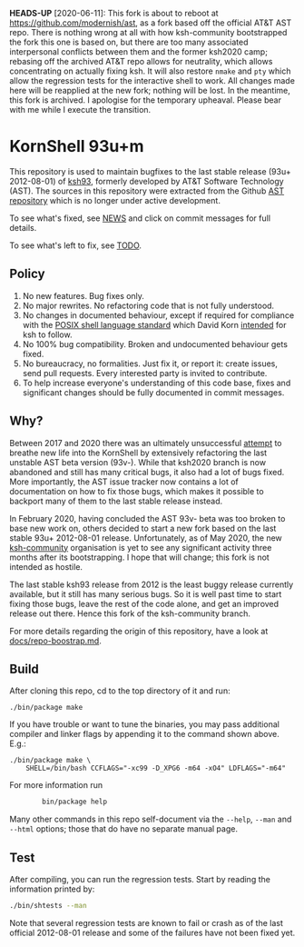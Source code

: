 **HEADS-UP** [2020-06-11]: This fork is about to reboot at https://github.com/modernish/ast, as a fork based off the official AT&T AST repo. There is nothing wrong at all with how ksh-community bootstrapped the fork this one is based on, but there are too many associated interpersonal conflicts between them and the former ksh2020 camp; rebasing off the archived AT&T repo allows for neutrality, which allows concentrating on actually fixing ksh. It will also restore `nmake` and `pty` which allow the regression tests for the interactive shell to work. All changes made here will be reapplied at the new fork; nothing will be lost. In the meantime, this fork is archived. I apologise for the temporary upheaval. Please bear with me while I execute the transition.

# KornShell 93u+m

This repository is used to maintain bugfixes
to the last stable release (93u+ 2012-08-01) of
[ksh93](http://www.kornshell.com/),
formerly developed by AT&T Software Technology (AST).
The sources in this repository were extracted from the
Github [AST repository](https://github.com/att/ast)
which is no longer under active development.

To see what's fixed, see [NEWS](https://github.com/modernish/ksh/blame/93u%2Bm/NEWS)
and click on commit messages for full details.

To see what's left to fix, see [TODO](./TODO).

## Policy

1. No new features. Bug fixes only.
2. No major rewrites. No refactoring code that is not fully understood.
3. No changes in documented behaviour, except if required for compliance with the
   [POSIX shell language standard](https://pubs.opengroup.org/onlinepubs/9699919799/utilities/contents.html)
   which David Korn [intended](http://www.kornshell.com/info/) for ksh to follow.
4. No 100% bug compatibility. Broken and undocumented behaviour gets fixed.
5. No bureaucracy, no formalities. Just fix it, or report it: create issues,
   send pull requests. Every interested party is invited to contribute.
6. To help increase everyone's understanding of this code base, fixes and
   significant changes should be fully documented in commit messages.

## Why?

Between 2017 and 2020 there was an ultimately unsuccessful
[attempt](https://github.com/att/ast/tree/2020.0.1)
to breathe new life into the KornShell by extensively refactoring the last
unstable AST beta version (93v-).
While that ksh2020 branch is now abandoned and still has many critical bugs,
it also had a lot of bugs fixed. More importantly, the AST issue tracker
now contains a lot of documentation on how to fix those bugs, which makes
it possible to backport many of them to the last stable release instead.

In February 2020, having concluded the AST 93v- beta was too broken to
base new work on, others decided to start a new fork based on the last stable
93u+ 2012-08-01 release. Unfortunately, as of May 2020, the new
[ksh-community](https://github.com/ksh-community/ksh/)
organisation is yet to see any significant activity three months after its
bootstrapping. I hope that will change; this fork is not intended as hostile.

The last stable ksh93 release from 2012 is the least buggy release currently
available, but it still has many serious bugs. So it is well past time to
start fixing those bugs, leave the rest of the code alone, and get an
improved release out there. Hence this fork of the ksh-community branch.

For more details regarding the origin of this repository, have a look at
[docs/repo-boostrap.md](./docs/repo-boostrap.md).

## Build

After cloning this repo, cd to the top directory of it and run:
```
./bin/package make
```
If you have trouble or want to tune the binaries, you may pass additional
compiler and linker flags by appending it to the command shown above. E.g.:
```
./bin/package make \
    SHELL=/bin/bash CCFLAGS="-xc99 -D_XPG6 -m64 -xO4" LDFLAGS="-m64"
```
For more information run
```sh
        bin/package help
```
Many other commands in this repo self-document via the `--help`, `--man` and
`--html` options; those that do have no separate manual page.

## Test

After compiling, you can run the regression tests.
Start by reading the information printed by:
```sh
./bin/shtests --man
```
Note that several regression tests are known to fail or crash as of the last
official 2012-08-01 release and some of the failures have not been fixed yet.
